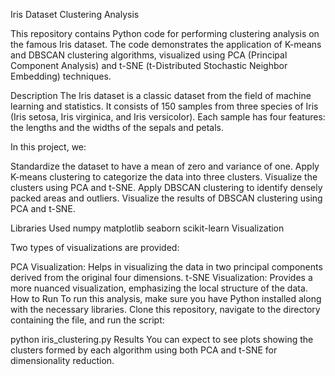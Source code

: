 Iris Dataset Clustering Analysis

This repository contains Python code for performing clustering analysis on the famous Iris dataset. The code demonstrates the application of K-means and DBSCAN clustering algorithms, visualized using PCA (Principal Component Analysis) and t-SNE (t-Distributed Stochastic Neighbor Embedding) techniques.

Description
The Iris dataset is a classic dataset from the field of machine learning and statistics. It consists of 150 samples from three species of Iris (Iris setosa, Iris virginica, and Iris versicolor). Each sample has four features: the lengths and the widths of the sepals and petals.

In this project, we:

Standardize the dataset to have a mean of zero and variance of one.
Apply K-means clustering to categorize the data into three clusters.
Visualize the clusters using PCA and t-SNE.
Apply DBSCAN clustering to identify densely packed areas and outliers.
Visualize the results of DBSCAN clustering using PCA and t-SNE.

Libraries Used
numpy
matplotlib
seaborn
scikit-learn
Visualization

Two types of visualizations are provided:

PCA Visualization: Helps in visualizing the data in two principal components derived from the original four dimensions.
t-SNE Visualization: Provides a more nuanced visualization, emphasizing the local structure of the data.
How to Run
To run this analysis, make sure you have Python installed along with the necessary libraries. Clone this repository, navigate to the directory containing the file, and run the script:

python iris_clustering.py
Results
You can expect to see plots showing the clusters formed by each algorithm using both PCA and t-SNE for dimensionality reduction.


